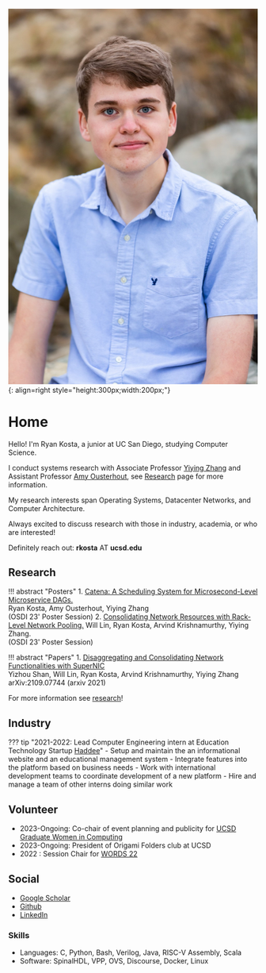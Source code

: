 ![portrait](me.jpeg){: align=right style="height:300px;width:200px;"}

# Home 

Hello! I'm Ryan Kosta, a junior at UC San Diego, studying Computer Science.

I conduct systems research with Associate Professor [Yiying Zhang](https://cseweb.ucsd.edu/~yiying/) and Assistant Professor [Amy Ousterhout](https://amyousterhout.com/), see [Research](research/research/) page for more information.

My research interests span Operating Systems, Datacenter Networks, and Computer Architecture.

Always excited to discuss research with those in industry, academia, or who are interested!

Definitely reach out: **rkosta** AT **ucsd.edu**


## Research
!!! abstract "Posters"
	1. [Catena: A Scheduling System for Microsecond-Level Microservice DAGs.](media/osdi-23-poster-catena-full.pdf)     
	Ryan Kosta, Amy Ousterhout, Yiying Zhang  
	(OSDI 23' Poster Session)
	2. [Consolidating Network Resources with Rack-Level Network Pooling.](media/osdi-23-poster-snic-full.pdf) 
	Will Lin, Ryan Kosta, Arvind Krishnamurthy, Yiying Zhang.    
	(OSDI 23' Poster Session)

!!! abstract "Papers"
	1. [Disaggregating and Consolidating Network Functionalities with SuperNIC](https://arxiv.org/pdf/2109.07744.pdf)  
	Yizhou Shan, Will Lin, Ryan Kosta, Arvind Krishnamurthy, Yiying Zhang    
	arXiv:2109.07744 (arxiv 2021) 
	
For more information see [research](research/research.md)!

## Industry 
??? tip "2021-2022: Lead Computer Engineering intern at Education Technology Startup [Haddee](https://haddee.com)"
	- Setup and maintain the an informational website and an educational management system 
	- Integrate features into the platform based on business needs 
	- Work with international development teams to coordinate development of a new platform 
	- Hire and manage a team of other interns doing similar work

## Volunteer
- 2023-Ongoing: Co-chair of event planning and publicity for [UCSD Graduate Women in Computing](https://gradwic.ucsd.edu/)
- 2023-Ongoing: President of Origami Folders club at UCSD 
- 2022 : Session Chair for [WORDS 22](https://www.wordsworkshop.org/words-2022) 

## Social
- [Google Scholar](https://scholar.google.com/citations?user=RVvydmkAAAA)
- [Github](https://github.com/ryankosta)
- [LinkedIn](https://www.linkedin.com/in/ryankosta/)

### Skills
- Languages: C, Python, Bash, Verilog, Java, RISC-V Assembly, Scala
- Software: SpinalHDL, VPP, OVS, Discourse, Docker, Linux 
